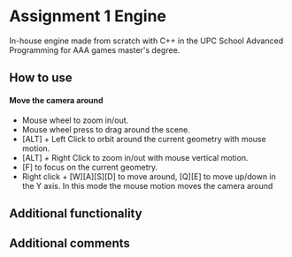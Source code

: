 # Assignment 1 Engine
In-house engine made from scratch with C++ in the UPC School Advanced Programming for AAA games master's degree.

## How to use
#### Move the camera around
* Mouse wheel to zoom in/out.
* Mouse wheel press to drag around the scene.
* [ALT] + Left Click to orbit around the current geometry with mouse motion.
* [ALT] + Right Click to zoom in/out with mouse vertical motion.
* [F] to focus on the current geometry.
* Right click + [W][A][S][D] to move around, [Q][E] to move up/down in the Y axis. In this mode the mouse motion moves the camera around

## Additional functionality

## Additional comments